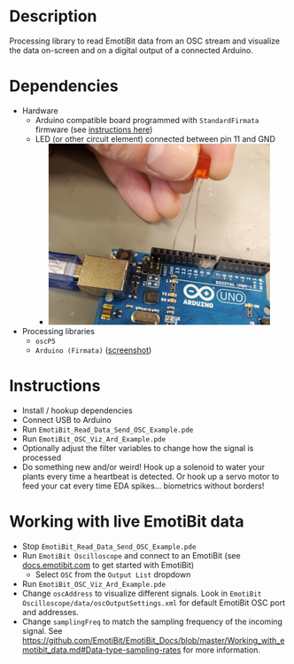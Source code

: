 # Description
Processing library to read EmotiBit data from an OSC stream and visualize the data on-screen and on a digital output of a connected Arduino.

# Dependencies
- Hardware
  - Arduino compatible board programmed with `StandardFirmata` firmware (see [instructions here](https://www.instructables.com/Arduino-Installing-Standard-Firmata/))
  - LED (or other circuit element) connected between pin 11 and GND
    - <img src="./assets/Arduino_LED_Hookup.png" width="400">
- Processing libraries
  - `oscP5`  
  - `Arduino (Firmata)` ([screenshot](./assets/Arduino_firmata_lib_install.png))

# Instructions
- Install / hookup dependencies
- Connect USB to Arduino 
- Run `EmotiBit_Read_Data_Send_OSC_Example.pde`
- Run `EmotiBit_OSC_Viz_Ard_Example.pde`
- Optionally adjust the filter variables to change how the signal is processed
- Do something new and/or weird! Hook up a solenoid to water your plants every time a heartbeat is detected. Or hook up a servo motor to feed your cat every time EDA spikes... biometrics without borders!

# Working with live EmotiBit data
- Stop `EmotiBit_Read_Data_Send_OSC_Example.pde`
- Run `EmotiBit Oscilloscope` and connect to an EmotiBit (see [docs.emotibit.com](http://docs.emotibit.com) to get started with EmotiBit)
  - Select `OSC` from the `Output List` dropdown
- Run `EmotiBit_OSC_Viz_Ard_Example.pde`
- Change `oscAddress` to visualize different signals. Look in `EmotiBit Oscilloscope/data/oscOutputSettings.xml` for default EmotiBit OSC port and addresses. 
- Change `samplingFreq` to match the sampling frequency of the incoming signal. See https://github.com/EmotiBit/EmotiBit_Docs/blob/master/Working_with_emotibit_data.md#Data-type-sampling-rates for more information.



